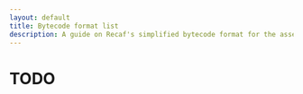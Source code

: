 ```yaml
---
layout: default
title: Bytecode format list
description: A guide on Recaf's simplified bytecode format for the assembler
---
```


# TODO